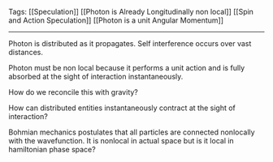 Tags: [[Speculation]] [[Photon is Already Longitudinally non local]] [[Spin and Action Speculation]] [[Photon is a unit Angular Momentum]]
___
Photon is distributed as it propagates. Self interference occurs over vast distances.

Photon must be non local because it performs a unit action and is fully absorbed at the sight of interaction instantaneously. 

How do we reconcile this with gravity? 

How can distributed entities instantaneously contract at the sight of interaction? 

Bohmian mechanics postulates that all particles are connected nonlocally with the wavefunction. It is nonlocal in actual space but is it local in hamiltonian phase space? 

